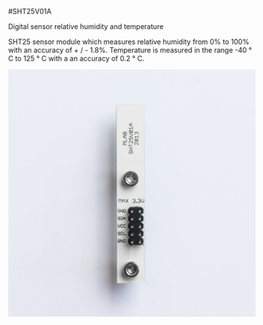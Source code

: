 <!--- AUTOgen ---> <!--- Please remove this line after manually editing --->
<!--- Created:2017-01-02T14:38:45.859246: ---> 
<!--- Author:Mlab: ---> 
<!--- AuthorEmail:email@mlab.cz: ---> 
<!--- Tags:None: ---> 
<!--- Ust:None: ---> 
<!--- Name:SHT25V01A: --->
#SHT25V01A 
<!--- LongName --->
Digital sensor relative humidity and temperature
<!--- ELongName ---> 

<!--- Lead --->
SHT25 sensor module which measures relative humidity from 0% to 100% with an accuracy of + / - 1.8%. Temperature is measured in the range -40 ° C to 125 ° C with a  an accuracy of 0.2 ° C.
<!--- ELead ---> 

![LeadImg](DOC/SRC/img//SHT25V01A_Top_Big.jpg) 


​
​
<!--- Description --->
<!--- EDescription --->
<!--- Content --->
<!--- EContent --->
            